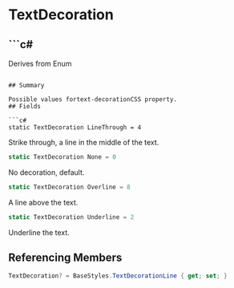# TextDecoration

## ```c#
Derives from Enum
```

## Summary

Possible values fortext-decorationCSS property.
## Fields

```c#
static TextDecoration LineThrough = 4
```
Strike through, a line in the middle of the text.
```c#
static TextDecoration None = 0
```
No decoration, default.
```c#
static TextDecoration Overline = 8
```
A line above the text.
```c#
static TextDecoration Underline = 2
```
Underline the text.
## Referencing Members

```c#
TextDecoration? = BaseStyles.TextDecorationLine { get; set; } 
```
